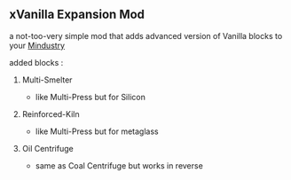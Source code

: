 ## **xVanilla Expansion Mod**
a not-too-very simple mod that adds advanced version of Vanilla blocks to your [Mindustry](https://mindustrygame.github.io/)

added blocks :
1. Multi-Smelter
    - like Multi-Press but for Silicon

2. Reinforced-Kiln
    - like Multi-Press but for  metaglass
  
3. Oil Centrifuge
    - same as Coal Centrifuge but works in reverse
